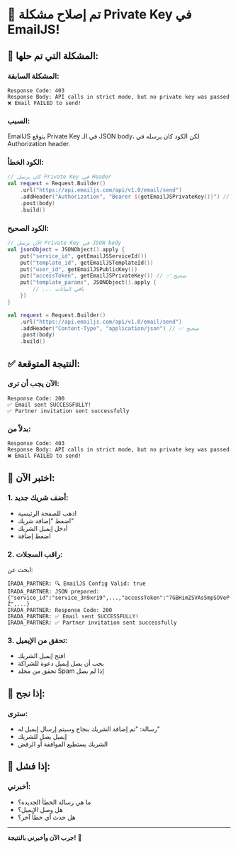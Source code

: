 # 🔧 تم إصلاح مشكلة Private Key في EmailJS!

## 🚨 **المشكلة التي تم حلها:**

### **المشكلة السابقة:**
```
Response Code: 403
Response Body: API calls in strict mode, but no private key was passed
❌ Email FAILED to send!
```

### **السبب:**
EmailJS يتوقع Private Key في الـ JSON body، لكن الكود كان يرسله في Authorization header.

### **الكود الخطأ:**
```kotlin
// كان يرسل Private Key في Header
val request = Request.Builder()
    .url("https://api.emailjs.com/api/v1.0/email/send")
    .addHeader("Authorization", "Bearer ${getEmailJSPrivateKey()}") // ❌ خطأ
    .post(body)
    .build()
```

### **الكود الصحيح:**
```kotlin
// الآن يرسل Private Key في JSON body
val jsonObject = JSONObject().apply {
    put("service_id", getEmailJSServiceId())
    put("template_id", getEmailJSTemplateId())
    put("user_id", getEmailJSPublicKey())
    put("accessToken", getEmailJSPrivateKey()) // ✅ صحيح
    put("template_params", JSONObject().apply {
        // ... باقي البيانات
    })
}

val request = Request.Builder()
    .url("https://api.emailjs.com/api/v1.0/email/send")
    .addHeader("Content-Type", "application/json") // ✅ صحيح
    .post(body)
    .build()
```

## ✅ **النتيجة المتوقعة:**

### **الآن يجب أن ترى:**
```
Response Code: 200
✅ Email sent SUCCESSFULLY!
✅ Partner invitation sent successfully
```

### **بدلاً من:**
```
Response Code: 403
Response Body: API calls in strict mode, but no private key was passed
❌ Email FAILED to send!
```

## 🧪 **اختبر الآن:**

### **1. أضف شريك جديد:**
- اذهب للصفحة الرئيسية
- اضغط "إضافة شريك"
- أدخل إيميل الشريك
- اضغط إضافة

### **2. راقب السجلات:**
ابحث عن:
```
IRADA_PARTNER: 🔍 EmailJS Config Valid: true
IRADA_PARTNER: JSON prepared: {"service_id":"service_3n9xri9",...,"accessToken":"7GBHimZSVAs5mpSOVeP-Z",...}
IRADA_PARTNER: Response Code: 200
IRADA_PARTNER: ✅ Email sent SUCCESSFULLY!
IRADA_PARTNER: ✅ Partner invitation sent successfully
```

### **3. تحقق من الإيميل:**
- افتح إيميل الشريك
- يجب أن يصل إيميل دعوة للشراكة
- تحقق من مجلد Spam إذا لم يصل

## 🎯 **إذا نجح:**

### **سترى:**
- رسالة: "تم إضافة الشريك بنجاح وسيتم إرسال إيميل له"
- إيميل يصل للشريك
- الشريك يستطيع الموافقة أو الرفض

## 🚨 **إذا فشل:**

### **أخبرني:**
- ما هي رسالة الخطأ الجديدة؟
- هل وصل الإيميل؟
- هل حدث أي خطأ آخر؟

---

**جرب الآن وأخبرني بالنتيجة!** 🚀

